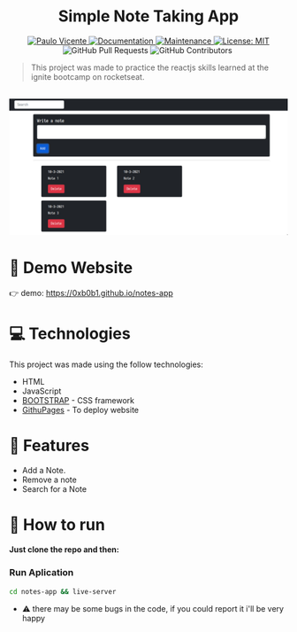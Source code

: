 <h1 align="center">Simple Note Taking App</h1>

<p align="center">
  <a href="https://www.linkedin.com/in/paulo-vicente-6abab0198/">
    <img alt="Paulo Vicente" src="https://img.shields.io/badge/-PauloVicente-FF0000?style=flat&logo=Linkedin&logoColor=white" />
  </a>
  <a href="https://github.com/0xb0b1/notes-app#readme">
    <img alt="Documentation" src="https://img.shields.io/badge/documentation-yes-FF0000.svg" target="_blank" />
  </a>
  <a href="https://github.com/0xb0b1/notes-app/graphs/commit-activity">
    <img alt="Maintenance" src="https://img.shields.io/badge/Maintained%3F-yes-FF0000.svg" target="_blank" />
  </a>
  <a href="https://github.com/0xb0b1/notes-app/blob/master/LICENSE">
    <img alt="License: MIT" src="https://img.shields.io/badge/License-MIT-FF0000.svg" target="_blank" />
  </a>
  <img alt="GitHub Pull Requests" src="https://img.shields.io/github/issues-pr/0xb0b1/notes-app?color=FF0000" />
  <img alt="GitHub Contributors" src="https://img.shields.io/github/contributors/0xb0b1/notes-app?color=FF0000" />
  <img alt="" src="https://img.shields.io/github/repo-size/0xb0b1/notes-app?color=FF0000" />
</p>

> This project was made to practice the reactjs skills learned at the ignite bootcamp on rocketseat.


<br />
<div align="center">
  <img src="https://github.com/0xb0b1/notes-app/blob/master/screenshot.jpg" width="720">
</div>

# :eyes: Demo Website
👉  demo: https://0xb0b1.github.io/notes-app

# :computer: Technologies
This project was made using the follow technologies:

* HTML
* JavaScript
* [BOOTSTRAP](https://getbootstrap.com/) - CSS framework
* [GithuPages](https://www.netlify.com/) - To deploy website     

# :rocket: Features

- Add a Note.
- Remove a note
- Search for a Note

# :construction_worker: How to run
**Just clone the repo and then:**

### Run Aplication
```bash 
cd notes-app && live-server
```


* ⚠️ there may be some bugs in the code, if you could report it i'll be very happy
